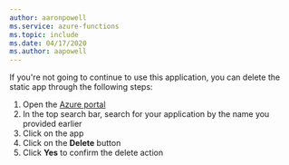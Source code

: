 ```yaml
---
author: aaronpowell
ms.service: azure-functions
ms.topic: include
ms.date: 04/17/2020
ms.author: aapowell
---
```


If you're not going to continue to use this application, you can delete the static app through the following steps:

1. Open the [Azure portal](https://portal.azure.com)
1. In the top search bar, search for your application by the name you provided earlier
1. Click on the app
1. Click on the **Delete** button
1. Click **Yes** to confirm the delete action
